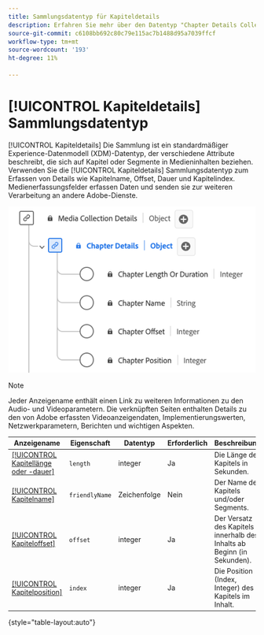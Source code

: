 ```yaml
---
title: Sammlungsdatentyp für Kapiteldetails
description: Erfahren Sie mehr über den Datentyp "Chapter Details Collection Experience Data Model (XDM)".
source-git-commit: c6108bb692c80c79e115ac7b1488d95a7039ffcf
workflow-type: tm+mt
source-wordcount: '193'
ht-degree: 11%

---
```


# [!UICONTROL Kapiteldetails] Sammlungsdatentyp

[!UICONTROL Kapiteldetails] Die Sammlung ist ein standardmäßiger Experience-Datenmodell (XDM)-Datentyp, der verschiedene Attribute beschreibt, die sich auf Kapitel oder Segmente in Medieninhalten beziehen. Verwenden Sie die [!UICONTROL Kapiteldetails] Sammlungsdatentyp zum Erfassen von Details wie Kapitelname, Offset, Dauer und Kapitelindex. Medienerfassungsfelder erfassen Daten und senden sie zur weiteren Verarbeitung an andere Adobe-Dienste.

![Ein Diagramm des Datentyps der Kapiteldetails-Sammlung.](../images/data-types/chapter-details-collection.png)

>[!NOTE]
>
>Jeder Anzeigename enthält einen Link zu weiteren Informationen zu den Audio- und Videoparametern. Die verknüpften Seiten enthalten Details zu den von Adobe erfassten Videoanzeigendaten, Implementierungswerten, Netzwerkparametern, Berichten und wichtigen Aspekten.

| Anzeigename | Eigenschaft | Datentyp | Erforderlich | Beschreibung |
|-------------------------------------------------------------------------------------------------------------------------------------------------------------------------|---------------|-----------|----------|---------------------------------------------------|
| [[!UICONTROL Kapitellänge oder -dauer]](https://experienceleague.adobe.com/docs/media-analytics/using/implementation/variables/chapter-parameters.html#chapter-length) | `length` | integer | Ja | Die Länge des Kapitels in Sekunden. |
| [[!UICONTROL Kapitelname]](https://experienceleague.adobe.com/docs/media-analytics/using/implementation/variables/chapter-parameters.html#chapter-name) | `friendlyName` | Zeichenfolge | Nein | Der Name des Kapitels und/oder Segments. |
| [[!UICONTROL Kapiteloffset]](https://experienceleague.adobe.com/docs/media-analytics/using/implementation/variables/chapter-parameters.html#chapter-offset) | `offset` | integer | Ja | Der Versatz des Kapitels innerhalb des Inhalts ab Beginn (in Sekunden). |
| [[!UICONTROL Kapitelposition]](https://experienceleague.adobe.com/docs/media-analytics/using/implementation/variables/chapter-parameters.html#chapter-position) | `index` | integer | Ja | Die Position (Index, Integer) des Kapitels im Inhalt. |

{style="table-layout:auto"}

